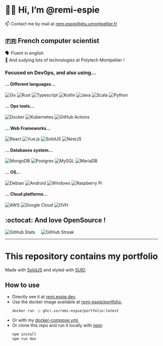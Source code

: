 # :man_technologist: Hi, I’m @remi-espie

:mailbox: Contact me by mail at [remi.espie@etu.umontpellier.fr](mailto:remi.espie@etu.umontpellier.fr)

## :fr: French computer scientist

:speaking_head: Fluent in english  
:school: And sudying lots of technologies at Polytech Montpellier !

### Focused on DevOps, and also using...

#### ... Different languages...

![Go](https://img.shields.io/badge/Go-00ADD8?style=for-the-badge&logo=go&logoColor=white)
![Rust](https://img.shields.io/badge/Rust-000000?style=for-the-badge&logo=rust&logoColor=white)
![Typescript](https://img.shields.io/badge/TypeScript-007ACC?style=for-the-badge&logo=typescript&logoColor=white)
![Kotlin](https://img.shields.io/badge/kotlin-%237F52FF.svg?style=for-the-badge&logo=kotlin&logoColor=white)
![Java](https://img.shields.io/badge/java-%23ED8B00.svg?style=for-the-badge&logo=openjdk&logoColor=white)
![Scala](https://img.shields.io/badge/Scala-DC322F?style=for-the-badge&logo=scala&logoColor=white)
![Python](https://img.shields.io/badge/python-3670A0?style=for-the-badge&logo=python&logoColor=white)

#### ... Ops tools...

![Docker](https://img.shields.io/badge/docker-%230db7ed.svg?style=for-the-badge&logo=docker&logoColor=white)
![Kubernetes](https://img.shields.io/badge/kubernetes-%23326ce5.svg?style=for-the-badge&logo=kubernetes&logoColor=white)
![GitHub Actions](https://img.shields.io/badge/github%20actions-%232671E5.svg?style=for-the-badge&logo=githubactions&logoColor=white)

#### ... Web Frameworks...

![React](https://img.shields.io/badge/react-%2320232a.svg?style=for-the-badge&logo=react&logoColor=white)
![Vue.js](https://img.shields.io/badge/vuejs-%2335495e.svg?style=for-the-badge&logo=vuedotjs&logoColor=white)
![SolidJS](https://img.shields.io/badge/SolidJS-3B8BBA?style=for-the-badge&logo=Solid&logoColor=white)
![NestJS](https://img.shields.io/badge/nestjs-%23E0234E.svg?style=for-the-badge&logo=nestjs&logoColor=white)

#### ... Databases system...

![MongoDB](https://img.shields.io/badge/MongoDB-%234ea94b.svg?style=for-the-badge&logo=mongodb&logoColor=white)
![Postgres](https://img.shields.io/badge/postgres-%23316192.svg?style=for-the-badge&logo=postgresql&logoColor=white)
![MySQL](https://img.shields.io/badge/mysql-%2300f.svg?style=for-the-badge&logo=mysql&logoColor=white)
![MariaDB](https://img.shields.io/badge/MariaDB-003545?style=for-the-badge&logo=mariadb&logoColor=white)

#### ... OS...

![Debian](https://img.shields.io/badge/Debian-D70A53?style=for-the-badge&logo=debian&logoColor=white)
![Android](https://img.shields.io/badge/Android-3DDC84?style=for-the-badge&logo=android&logoColor=white)
![Windows](https://img.shields.io/badge/Windows-0078D6?style=for-the-badge&logo=windows&logoColor=white)
![Raspberry Pi](https://img.shields.io/badge/Raspberry%20Pi-A22846?style=for-the-badge&logo=Raspberry%20Pi&logoColor=white)

#### ... Cloud platforms...

![AWS](https://img.shields.io/badge/AWS-%23FF9900.svg?style=for-the-badge&logo=amazonwebservices&logoColor=white)
![Google Cloud](https://img.shields.io/badge/GoogleCloud-%234285F4.svg?style=for-the-badge&logo=google-cloud&logoColor=white)
![OVH](https://img.shields.io/badge/ovh-%23123F6D.svg?style=for-the-badge&logo=ovh&logoColor=#123F6D)

## :octocat: And love OpenSource !

<div style='display: flex; gap:20px'>
<img alt="GitHub Stats" src="https://github-readme-stats.vercel.app/api?username=remi-espie&amp;show_icons=true&amp;locale=en&amp;theme=tokyonight"/>
<img alt="GitHub Streak" src="https://github-readme-streak-stats.herokuapp.com/?user=remi-espie&amp;theme=tokyonight"/>
</div>

---

# This repository contains my portfolio

Made with [SolidJS](https://www.solidjs.com/) and styled with [SUID](https://suid.io).

## How to use

-   Directly see it at [remi.espie.dev](https://remi.espie.dev),
-   Use the docker image available
    at [remi-espie/portfolio](https://github.com/remi-espie/remi-espie/pkgs/container/remi-espie),
    ```sh
    docker run -p ghcr.io/remi-espie/portfolio:latest
    ```
-   Or with my [docker-compose.yml](./docker-compose.yml),
-   Or clone this repo and run it locally with [npm](https://www.npmjs.com/):
    ```sh
    npm install
    npm run dev
    ```
